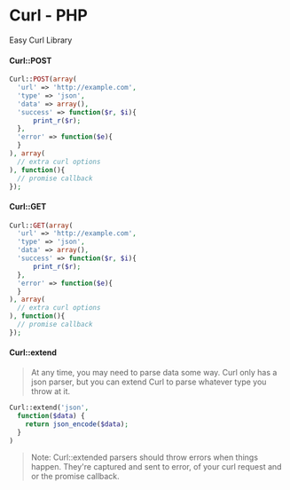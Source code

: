 # Curl - PHP
Easy Curl Library

#### Curl::POST

```php
Curl::POST(array(
  'url' => 'http://example.com',
  'type' => 'json',
  'data' => array(),
  'success' => function($r, $i){
      print_r($r);
  },
  'error' => function($e){
  }
), array(
  // extra curl options
), function(){
  // promise callback
});
```

#### Curl::GET
```php
Curl::GET(array(
  'url' => 'http://example.com',
  'type' => 'json',
  'data' => array(),
  'success' => function($r, $i){
      print_r($r);
  },
  'error' => function($e){
  }
), array(
  // extra curl options
), function(){
  // promise callback
});
```

#### Curl::extend

> At any time, you may need to parse data some way. Curl only has a json parser, but you can extend Curl to parse whatever type you throw at it.

```php
Curl::extend('json', 
  function($data) {
    return json_encode($data);
  }
)
```

> Note: Curl::extended parsers should throw errors when things happen. They're captured and sent to error, of your curl request and or the promise callback.
